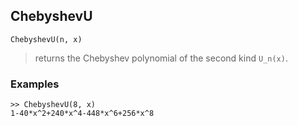 ## ChebyshevU

```
ChebyshevU(n, x)
```

> returns the Chebyshev polynomial of the second kind `U_n(x)`.
 
### Examples

```
>> ChebyshevU(8, x)    
1-40*x^2+240*x^4-448*x^6+256*x^8  
```
    
    
    